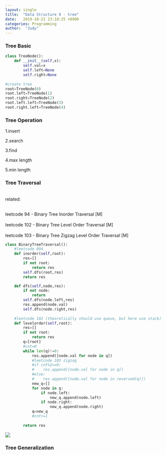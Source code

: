 ```yaml
---
layout: single
title:  "Data Structure 9 - tree"
date:   2019-10-21 23:18:25 +0900
categories: Programming
author:  "Judy"
---
```


### Tree Basic
```python
class TreeNode(): 
    def __init__(self,x):
        self.val=x
        self.left=None
        self.right=None
     
#create tree
root=TreeNode(0)
root.left=TreeNode(1)
root.right=TreeNode(2)
root.left.left=TreeNode(3)
root.right.left=TreeNode(4)
```   

### Tree Operation

1.insert

2.search

3.find

4.max length

5.min length

### Tree Traversal

<br>related:<br /> 

<br>leetcode 94 - Binary Tree Inorder Traversal [M]<br /> 
<br>leetcode 102 - Binary Tree Level Order Traversal [M]<br /> 
<br>leetcode 103 - Binary Tree Zigzag Level Order Traversal [M]<br /> 

```python      
class BinaryTreeTraversal():
    #leetcode 094
    def inorder(self,root):
        res=[]
        if not root:
            return res
        self.dfs(root,res)
        return res

    def dfs(self,node,res):
        if not node:
            return
        self.dfs(node.left,res)
        res.append(node.val)
        self.dfs(node.right,res)
        
    #leetcode 102 (theoretically should use queue, but here use stack)
    def levelorder(self,root):
        res=[]
        if not root:
            return res
        q=[root]
        #cnt=0
        while len(q)!=0:
            res.append([node.val for node in q])
            #leetcode 103 zigzag
            #if cnt%2==0:
            #    res.append([node.val for node in q])
            #else:
            #    res.append([node.val for node in reversed(q)])
            new_q=[]
            for node in q:
                if node.left:
                    new_q.append(node.left)
                if node.right:
                    new_q.append(node.right)
            q=new_q
            #cnt+=1
            
        return res      
```

![](https://ha5ha6.github.io/judy_blog/assets/images/binarytreetraversal.jpg)

### Tree Generalization
